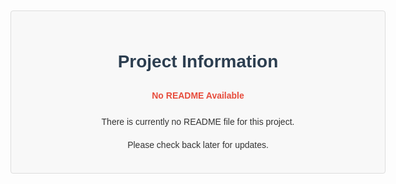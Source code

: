 <!DOCTYPE html>
<html lang="en">
<head>
    <meta charset="UTF-8">
    <meta name="viewport" content="width=device-width, initial-scale=1.0">
    <title>Project Information</title>
    <style>
        body {
            font-family: Arial, sans-serif;
            line-height: 1.6;
            color: #333;
            max-width: 600px;
            margin: 0 auto;
            padding: 20px;
            text-align: center;
        }
        .container {
            background-color: #f8f8f8;
            border: 1px solid #ddd;
            border-radius: 4px;
            padding: 20px;
        }
        h1 {
            color: #2c3e50;
            margin-bottom: 20px;
        }
        .status {
            font-weight: bold;
            color: #e74c3c;
            margin-bottom: 20px;
        }
    </style>
</head>
<body>
    <div class="container">
        <h1>Project Information</h1>
        <p class="status">No README Available</p>
        <p>There is currently no README file for this project.</p>
        <p>Please check back later for updates.</p>
    </div>
</body>
</html>